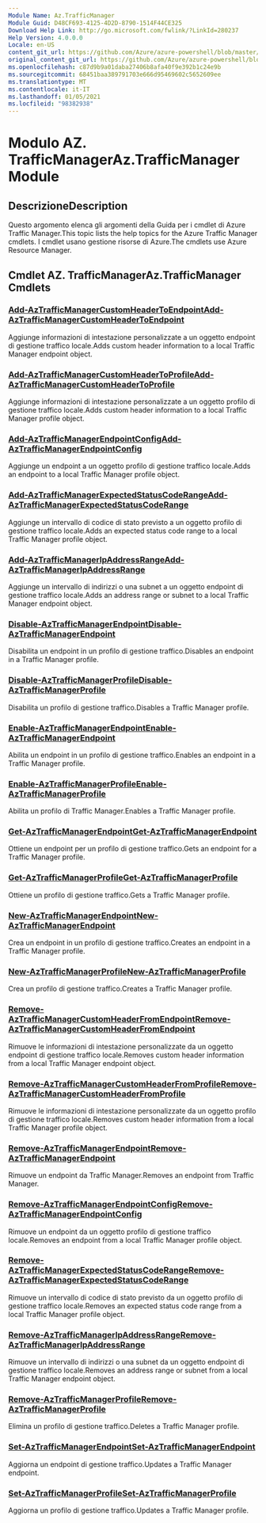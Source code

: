 ```yaml
---
Module Name: Az.TrafficManager
Module Guid: D48CF693-4125-4D2D-8790-1514F44CE325
Download Help Link: http://go.microsoft.com/fwlink/?LinkId=280237
Help Version: 4.0.0.0
Locale: en-US
content_git_url: https://github.com/Azure/azure-powershell/blob/master/src/TrafficManager/TrafficManager/help/Az.TrafficManager.md
original_content_git_url: https://github.com/Azure/azure-powershell/blob/master/src/TrafficManager/TrafficManager/help/Az.TrafficManager.md
ms.openlocfilehash: c87d9b9a01daba27406b8afa40f9e392b1c24e9b
ms.sourcegitcommit: 68451baa389791703e666d95469602c5652609ee
ms.translationtype: MT
ms.contentlocale: it-IT
ms.lasthandoff: 01/05/2021
ms.locfileid: "98382938"
---
```

# <span data-ttu-id="1ec4a-101">Modulo AZ. TrafficManager</span><span class="sxs-lookup"><span data-stu-id="1ec4a-101">Az.TrafficManager Module</span></span>
## <span data-ttu-id="1ec4a-102">Descrizione</span><span class="sxs-lookup"><span data-stu-id="1ec4a-102">Description</span></span>
<span data-ttu-id="1ec4a-103">Questo argomento elenca gli argomenti della Guida per i cmdlet di Azure Traffic Manager.</span><span class="sxs-lookup"><span data-stu-id="1ec4a-103">This topic lists the help topics for the Azure Traffic Manager cmdlets.</span></span> <span data-ttu-id="1ec4a-104">I cmdlet usano gestione risorse di Azure.</span><span class="sxs-lookup"><span data-stu-id="1ec4a-104">The cmdlets use Azure Resource Manager.</span></span>

## <span data-ttu-id="1ec4a-105">Cmdlet AZ. TrafficManager</span><span class="sxs-lookup"><span data-stu-id="1ec4a-105">Az.TrafficManager Cmdlets</span></span>
### [<span data-ttu-id="1ec4a-106">Add-AzTrafficManagerCustomHeaderToEndpoint</span><span class="sxs-lookup"><span data-stu-id="1ec4a-106">Add-AzTrafficManagerCustomHeaderToEndpoint</span></span>](Add-AzTrafficManagerCustomHeaderToEndpoint.md)
<span data-ttu-id="1ec4a-107">Aggiunge informazioni di intestazione personalizzate a un oggetto endpoint di gestione traffico locale.</span><span class="sxs-lookup"><span data-stu-id="1ec4a-107">Adds custom header information to a local Traffic Manager endpoint object.</span></span>

### [<span data-ttu-id="1ec4a-108">Add-AzTrafficManagerCustomHeaderToProfile</span><span class="sxs-lookup"><span data-stu-id="1ec4a-108">Add-AzTrafficManagerCustomHeaderToProfile</span></span>](Add-AzTrafficManagerCustomHeaderToProfile.md)
<span data-ttu-id="1ec4a-109">Aggiunge informazioni di intestazione personalizzate a un oggetto profilo di gestione traffico locale.</span><span class="sxs-lookup"><span data-stu-id="1ec4a-109">Adds custom header information to a local Traffic Manager profile object.</span></span>

### [<span data-ttu-id="1ec4a-110">Add-AzTrafficManagerEndpointConfig</span><span class="sxs-lookup"><span data-stu-id="1ec4a-110">Add-AzTrafficManagerEndpointConfig</span></span>](Add-AzTrafficManagerEndpointConfig.md)
<span data-ttu-id="1ec4a-111">Aggiunge un endpoint a un oggetto profilo di gestione traffico locale.</span><span class="sxs-lookup"><span data-stu-id="1ec4a-111">Adds an endpoint to a local Traffic Manager profile object.</span></span>

### [<span data-ttu-id="1ec4a-112">Add-AzTrafficManagerExpectedStatusCodeRange</span><span class="sxs-lookup"><span data-stu-id="1ec4a-112">Add-AzTrafficManagerExpectedStatusCodeRange</span></span>](Add-AzTrafficManagerExpectedStatusCodeRange.md)
<span data-ttu-id="1ec4a-113">Aggiunge un intervallo di codice di stato previsto a un oggetto profilo di gestione traffico locale.</span><span class="sxs-lookup"><span data-stu-id="1ec4a-113">Adds an expected status code range to a local Traffic Manager profile object.</span></span>

### [<span data-ttu-id="1ec4a-114">Add-AzTrafficManagerIpAddressRange</span><span class="sxs-lookup"><span data-stu-id="1ec4a-114">Add-AzTrafficManagerIpAddressRange</span></span>](Add-AzTrafficManagerIpAddressRange.md)
<span data-ttu-id="1ec4a-115">Aggiunge un intervallo di indirizzi o una subnet a un oggetto endpoint di gestione traffico locale.</span><span class="sxs-lookup"><span data-stu-id="1ec4a-115">Adds an address range or subnet to a local Traffic Manager endpoint object.</span></span>

### [<span data-ttu-id="1ec4a-116">Disable-AzTrafficManagerEndpoint</span><span class="sxs-lookup"><span data-stu-id="1ec4a-116">Disable-AzTrafficManagerEndpoint</span></span>](Disable-AzTrafficManagerEndpoint.md)
<span data-ttu-id="1ec4a-117">Disabilita un endpoint in un profilo di gestione traffico.</span><span class="sxs-lookup"><span data-stu-id="1ec4a-117">Disables an endpoint in a Traffic Manager profile.</span></span>

### [<span data-ttu-id="1ec4a-118">Disable-AzTrafficManagerProfile</span><span class="sxs-lookup"><span data-stu-id="1ec4a-118">Disable-AzTrafficManagerProfile</span></span>](Disable-AzTrafficManagerProfile.md)
<span data-ttu-id="1ec4a-119">Disabilita un profilo di gestione traffico.</span><span class="sxs-lookup"><span data-stu-id="1ec4a-119">Disables a Traffic Manager profile.</span></span>

### [<span data-ttu-id="1ec4a-120">Enable-AzTrafficManagerEndpoint</span><span class="sxs-lookup"><span data-stu-id="1ec4a-120">Enable-AzTrafficManagerEndpoint</span></span>](Enable-AzTrafficManagerEndpoint.md)
<span data-ttu-id="1ec4a-121">Abilita un endpoint in un profilo di gestione traffico.</span><span class="sxs-lookup"><span data-stu-id="1ec4a-121">Enables an endpoint in a Traffic Manager profile.</span></span>

### [<span data-ttu-id="1ec4a-122">Enable-AzTrafficManagerProfile</span><span class="sxs-lookup"><span data-stu-id="1ec4a-122">Enable-AzTrafficManagerProfile</span></span>](Enable-AzTrafficManagerProfile.md)
<span data-ttu-id="1ec4a-123">Abilita un profilo di Traffic Manager.</span><span class="sxs-lookup"><span data-stu-id="1ec4a-123">Enables a Traffic Manager profile.</span></span>

### [<span data-ttu-id="1ec4a-124">Get-AzTrafficManagerEndpoint</span><span class="sxs-lookup"><span data-stu-id="1ec4a-124">Get-AzTrafficManagerEndpoint</span></span>](Get-AzTrafficManagerEndpoint.md)
<span data-ttu-id="1ec4a-125">Ottiene un endpoint per un profilo di gestione traffico.</span><span class="sxs-lookup"><span data-stu-id="1ec4a-125">Gets an endpoint for a Traffic Manager profile.</span></span>

### [<span data-ttu-id="1ec4a-126">Get-AzTrafficManagerProfile</span><span class="sxs-lookup"><span data-stu-id="1ec4a-126">Get-AzTrafficManagerProfile</span></span>](Get-AzTrafficManagerProfile.md)
<span data-ttu-id="1ec4a-127">Ottiene un profilo di gestione traffico.</span><span class="sxs-lookup"><span data-stu-id="1ec4a-127">Gets a Traffic Manager profile.</span></span>

### [<span data-ttu-id="1ec4a-128">New-AzTrafficManagerEndpoint</span><span class="sxs-lookup"><span data-stu-id="1ec4a-128">New-AzTrafficManagerEndpoint</span></span>](New-AzTrafficManagerEndpoint.md)
<span data-ttu-id="1ec4a-129">Crea un endpoint in un profilo di gestione traffico.</span><span class="sxs-lookup"><span data-stu-id="1ec4a-129">Creates an endpoint in a Traffic Manager profile.</span></span>

### [<span data-ttu-id="1ec4a-130">New-AzTrafficManagerProfile</span><span class="sxs-lookup"><span data-stu-id="1ec4a-130">New-AzTrafficManagerProfile</span></span>](New-AzTrafficManagerProfile.md)
<span data-ttu-id="1ec4a-131">Crea un profilo di gestione traffico.</span><span class="sxs-lookup"><span data-stu-id="1ec4a-131">Creates a Traffic Manager profile.</span></span>

### [<span data-ttu-id="1ec4a-132">Remove-AzTrafficManagerCustomHeaderFromEndpoint</span><span class="sxs-lookup"><span data-stu-id="1ec4a-132">Remove-AzTrafficManagerCustomHeaderFromEndpoint</span></span>](Remove-AzTrafficManagerCustomHeaderFromEndpoint.md)
<span data-ttu-id="1ec4a-133">Rimuove le informazioni di intestazione personalizzate da un oggetto endpoint di gestione traffico locale.</span><span class="sxs-lookup"><span data-stu-id="1ec4a-133">Removes custom header information from a local Traffic Manager endpoint object.</span></span>

### [<span data-ttu-id="1ec4a-134">Remove-AzTrafficManagerCustomHeaderFromProfile</span><span class="sxs-lookup"><span data-stu-id="1ec4a-134">Remove-AzTrafficManagerCustomHeaderFromProfile</span></span>](Remove-AzTrafficManagerCustomHeaderFromProfile.md)
<span data-ttu-id="1ec4a-135">Rimuove le informazioni di intestazione personalizzate da un oggetto profilo di gestione traffico locale.</span><span class="sxs-lookup"><span data-stu-id="1ec4a-135">Removes custom header information from a local Traffic Manager profile object.</span></span>

### [<span data-ttu-id="1ec4a-136">Remove-AzTrafficManagerEndpoint</span><span class="sxs-lookup"><span data-stu-id="1ec4a-136">Remove-AzTrafficManagerEndpoint</span></span>](Remove-AzTrafficManagerEndpoint.md)
<span data-ttu-id="1ec4a-137">Rimuove un endpoint da Traffic Manager.</span><span class="sxs-lookup"><span data-stu-id="1ec4a-137">Removes an endpoint from Traffic Manager.</span></span>

### [<span data-ttu-id="1ec4a-138">Remove-AzTrafficManagerEndpointConfig</span><span class="sxs-lookup"><span data-stu-id="1ec4a-138">Remove-AzTrafficManagerEndpointConfig</span></span>](Remove-AzTrafficManagerEndpointConfig.md)
<span data-ttu-id="1ec4a-139">Rimuove un endpoint da un oggetto profilo di gestione traffico locale.</span><span class="sxs-lookup"><span data-stu-id="1ec4a-139">Removes an endpoint from a local Traffic Manager profile object.</span></span>

### [<span data-ttu-id="1ec4a-140">Remove-AzTrafficManagerExpectedStatusCodeRange</span><span class="sxs-lookup"><span data-stu-id="1ec4a-140">Remove-AzTrafficManagerExpectedStatusCodeRange</span></span>](Remove-AzTrafficManagerExpectedStatusCodeRange.md)
<span data-ttu-id="1ec4a-141">Rimuove un intervallo di codice di stato previsto da un oggetto profilo di gestione traffico locale.</span><span class="sxs-lookup"><span data-stu-id="1ec4a-141">Removes an expected status code range from a local Traffic Manager profile object.</span></span>

### [<span data-ttu-id="1ec4a-142">Remove-AzTrafficManagerIpAddressRange</span><span class="sxs-lookup"><span data-stu-id="1ec4a-142">Remove-AzTrafficManagerIpAddressRange</span></span>](Remove-AzTrafficManagerIpAddressRange.md)
<span data-ttu-id="1ec4a-143">Rimuove un intervallo di indirizzi o una subnet da un oggetto endpoint di gestione traffico locale.</span><span class="sxs-lookup"><span data-stu-id="1ec4a-143">Removes an address range or subnet from a local Traffic Manager endpoint object.</span></span>

### [<span data-ttu-id="1ec4a-144">Remove-AzTrafficManagerProfile</span><span class="sxs-lookup"><span data-stu-id="1ec4a-144">Remove-AzTrafficManagerProfile</span></span>](Remove-AzTrafficManagerProfile.md)
<span data-ttu-id="1ec4a-145">Elimina un profilo di gestione traffico.</span><span class="sxs-lookup"><span data-stu-id="1ec4a-145">Deletes a Traffic Manager profile.</span></span>

### [<span data-ttu-id="1ec4a-146">Set-AzTrafficManagerEndpoint</span><span class="sxs-lookup"><span data-stu-id="1ec4a-146">Set-AzTrafficManagerEndpoint</span></span>](Set-AzTrafficManagerEndpoint.md)
<span data-ttu-id="1ec4a-147">Aggiorna un endpoint di gestione traffico.</span><span class="sxs-lookup"><span data-stu-id="1ec4a-147">Updates a Traffic Manager endpoint.</span></span>

### [<span data-ttu-id="1ec4a-148">Set-AzTrafficManagerProfile</span><span class="sxs-lookup"><span data-stu-id="1ec4a-148">Set-AzTrafficManagerProfile</span></span>](Set-AzTrafficManagerProfile.md)
<span data-ttu-id="1ec4a-149">Aggiorna un profilo di gestione traffico.</span><span class="sxs-lookup"><span data-stu-id="1ec4a-149">Updates a Traffic Manager profile.</span></span>

